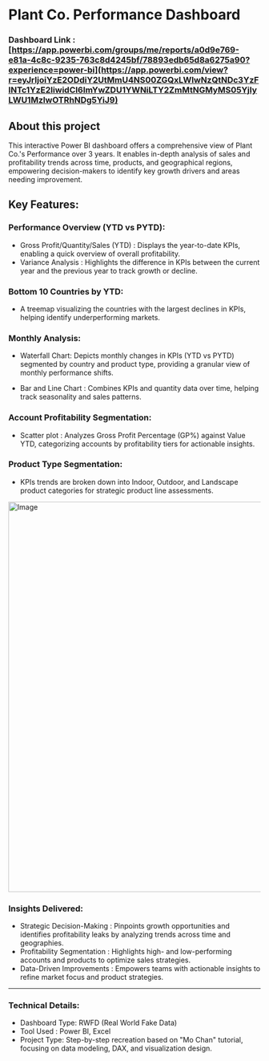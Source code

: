 # Plant Co. Performance Dashboard


### Dashboard Link : [https://app.powerbi.com/groups/me/reports/a0d9e769-e81a-4c8c-9235-763c8d4245bf/78893edb65d8a6275a90?experience=power-bi](https://app.powerbi.com/view?r=eyJrIjoiYzE2ODdiY2UtMmU4NS00ZGQxLWIwNzQtNDc3YzFlNTc1YzE2IiwidCI6ImYwZDU1YWNiLTY2ZmMtNGMyMS05YjIyLWU1MzIwOTRhNDg5YiJ9)

## About this project
This interactive Power BI dashboard offers a comprehensive view of Plant Co.'s Performance over 3 years. It enables in-depth analysis of sales and profitability trends across time, products, and geographical regions, empowering decision-makers to identify key growth drivers and areas needing improvement.


## Key Features:

### Performance Overview (YTD vs PYTD):

- Gross Profit/Quantity/Sales (YTD)  : Displays the year-to-date KPIs, enabling a quick overview of overall profitability.
- Variance Analysis :  Highlights the difference in KPIs between the current year and the previous year to track growth or decline.
### Bottom 10 Countries by YTD:

-  A treemap visualizing the countries with the largest declines in KPIs, helping identify underperforming markets. 

### Monthly Analysis:

- Waterfall Chart: Depicts monthly changes in KPIs (YTD vs PYTD) segmented by country and product type, providing a granular view of monthly performance shifts.

- Bar and Line Chart : Combines KPIs and quantity data over time, helping track seasonality and sales patterns.

### Account Profitability Segmentation:
- Scatter plot : Analyzes  Gross Profit Percentage (GP%) against Value YTD, categorizing accounts by profitability tiers for actionable insights.

### Product Type Segmentation:
- KPIs trends are broken down into Indoor, Outdoor, and Landscape product categories for strategic product line assessments.

<img width="1399" height="778" alt="Image" src="https://github.com/user-attachments/assets/685ca9e2-554b-49bb-a36d-85dfe4ccf764" />

### Insights Delivered:
- Strategic Decision-Making : Pinpoints growth opportunities and identifies profitability leaks by analyzing trends across time and geographies.
- Profitability Segmentation : Highlights high- and low-performing accounts and products to optimize sales strategies.
- Data-Driven Improvements : Empowers teams with actionable insights to refine market focus and product strategies.

--------------------------------------------------------------------------------------------------------
### Technical Details:
- Dashboard Type: RWFD (Real World Fake Data)
- Tool Used : Power BI, Excel
- Project Type: Step-by-step recreation based on "Mo Chan" tutorial, focusing on data modeling, DAX, and visualization design.
